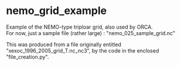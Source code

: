 # nemo_grid_example

Example of the NEMO-type triploar grid, also used by ORCA.  
For now, just a sample file (rather large) : "nemo_025_sample_grid.nc"

This was produced from a file originally entitled "xexoc_1996_2005_grid_T.nc_nc3",
by the code in the enclosed "file_creation.py".

